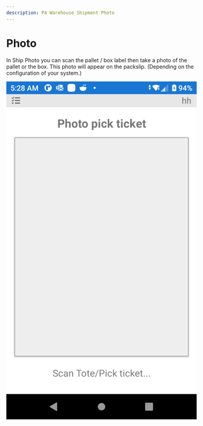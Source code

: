 ```yaml
---
description: P4 Warehouse Shipment Photo
---
```


# Photo

In Ship Photo you can scan the pallet / box label then take a photo of the pallet or the box. This photo will appear on the packslip. (Depending on the configuration of your system.)

![P4 Warehouse Shipment Photo](<../../.gitbook/assets/image (95).png>)

